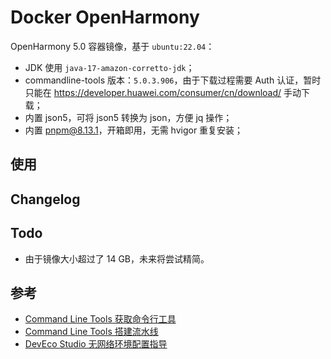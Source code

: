 # Docker OpenHarmony

OpenHarmony 5.0 容器镜像，基于 `ubuntu:22.04`：
* JDK 使用 `java-17-amazon-corretto-jdk`；
* commandline-tools 版本：`5.0.3.906`，由于下载过程需要 Auth 认证，暂时只能在 https://developer.huawei.com/consumer/cn/download/ 手动下载；
* 内置 json5，可将 json5 转换为 json，方便 jq 操作；
* 内置 pnpm@8.13.1，开箱即用，无需 hvigor 重复安装；

## 使用

## Changelog

## Todo

* 由于镜像大小超过了 14 GB，未来将尝试精简。

## 参考

* [Command Line Tools 获取命令行工具](https://developer.huawei.com/consumer/cn/doc/harmonyos-guides-V5/ide-commandline-get-V5)
* [Command Line Tools 搭建流水线](https://developer.huawei.com/consumer/cn/doc/harmonyos-guides-V5/ide-command-line-building-app-V5)
* [DevEco Studio 无网络环境配置指导](https://developer.huawei.com/consumer/cn/doc/harmonyos-guides-V5/ide-no-network-V5)

